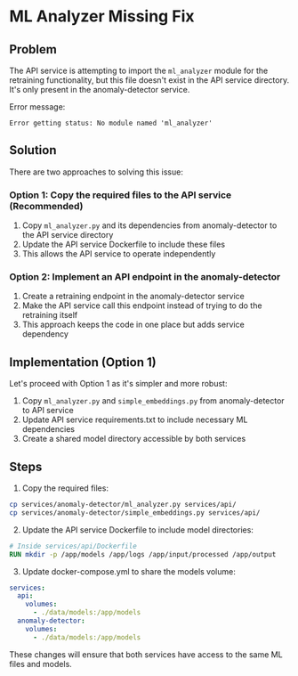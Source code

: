 # ML Analyzer Missing Fix

## Problem

The API service is attempting to import the `ml_analyzer` module for the retraining functionality, but this file doesn't exist in the API service directory. It's only present in the anomaly-detector service.

Error message:
```
Error getting status: No module named 'ml_analyzer'
```

## Solution

There are two approaches to solving this issue:

### Option 1: Copy the required files to the API service (Recommended)

1. Copy `ml_analyzer.py` and its dependencies from anomaly-detector to the API service directory
2. Update the API service Dockerfile to include these files
3. This allows the API service to operate independently

### Option 2: Implement an API endpoint in the anomaly-detector

1. Create a retraining endpoint in the anomaly-detector service
2. Make the API service call this endpoint instead of trying to do the retraining itself
3. This approach keeps the code in one place but adds service dependency

## Implementation (Option 1)

Let's proceed with Option 1 as it's simpler and more robust:

1. Copy `ml_analyzer.py` and `simple_embeddings.py` from anomaly-detector to API service
2. Update API service requirements.txt to include necessary ML dependencies
3. Create a shared model directory accessible by both services

## Steps

1. Copy the required files:
```bash
cp services/anomaly-detector/ml_analyzer.py services/api/
cp services/anomaly-detector/simple_embeddings.py services/api/
```

2. Update the API service Dockerfile to include model directories:
```dockerfile
# Inside services/api/Dockerfile
RUN mkdir -p /app/models /app/logs /app/input/processed /app/output
```

3. Update docker-compose.yml to share the models volume:
```yaml
services:
  api:
    volumes:
      - ./data/models:/app/models
  anomaly-detector:
    volumes:
      - ./data/models:/app/models
```

These changes will ensure that both services have access to the same ML files and models.
